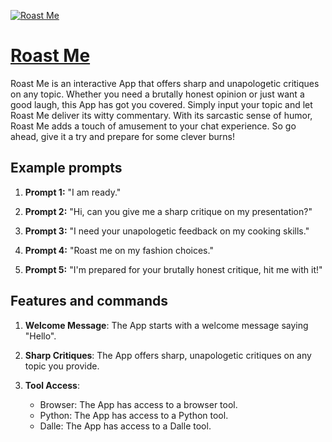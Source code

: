 [![Roast Me](https://files.oaiusercontent.com/file-XzdaNY1zrT7MGAqQjptyZOUg?se=2123-10-20T00%3A46%3A20Z&sp=r&sv=2021-08-06&sr=b&rscc=max-age%3D31536000%2C%20immutable&rscd=attachment%3B%20filename%3D429d671c-27de-46e3-b393-0a4a6c4fb832.png&sig=FV0q%2Bt7yJsZQhnViMQvxdv9HQ24hLuPA7%2BpfsdNQ9GQ%3D)](https://chat.openai.com/g/g-U8PbtQnI0-roast-me)

# [Roast Me](https://chat.openai.com/g/g-U8PbtQnI0-roast-me)

Roast Me is an interactive App that offers sharp and unapologetic critiques on any topic. Whether you need a brutally honest opinion or just want a good laugh, this App has got you covered. Simply input your topic and let Roast Me deliver its witty commentary. With its sarcastic sense of humor, Roast Me adds a touch of amusement to your chat experience. So go ahead, give it a try and prepare for some clever burns!

## Example prompts

1. **Prompt 1:** "I am ready."

2. **Prompt 2:** "Hi, can you give me a sharp critique on my presentation?"

3. **Prompt 3:** "I need your unapologetic feedback on my cooking skills."

4. **Prompt 4:** "Roast me on my fashion choices."

5. **Prompt 5:** "I'm prepared for your brutally honest critique, hit me with it!"

## Features and commands

1. **Welcome Message**: The App starts with a welcome message saying "Hello".

2. **Sharp Critiques**: The App offers sharp, unapologetic critiques on any topic you provide.

3. **Tool Access**:
    - Browser: The App has access to a browser tool.
    - Python: The App has access to a Python tool.
    - Dalle: The App has access to a Dalle tool.
